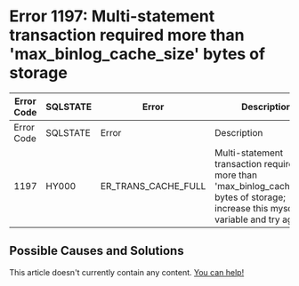 
# Error 1197: Multi-statement transaction required more than 'max_binlog_cache_size' bytes of storage


| Error Code | SQLSTATE | Error | Description |
| --- | --- | --- | --- |
| Error Code | SQLSTATE | Error | Description |
| 1197 | HY000 | ER_TRANS_CACHE_FULL | Multi-statement transaction required more than 'max_binlog_cache_size' bytes of storage; increase this mysqld variable and try again |




## Possible Causes and Solutions


This article doesn't currently contain any content. [You can help!](/en/writing-and-editing-knowledge-base-articles/)

